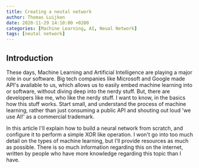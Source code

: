 ```yaml
---
title: Creating a neutal network
author: Thomas Luijken
date: 2020-11-29 14:10:00 +0200
categories: [Machine Learning, AI, Neual Network]
tags: [neutal network]
---
```


## Introduction
These days, Machine Learning and Artificial Intelligence are playing a major role in our software. Big tech companies like Microsoft and Google made API's available to us, which allows us to easily embed machine learning into or software, without diving deep into the nerdy stuff. But, there are developers like me, who like the nerdy stuff. I want to know, in the basics how this stuff works. Start small, and understand the process of machine learning, rather than just consuming a public API and shouting out loud 'we use AI!' as a commercial trademark. 

In this article I'll explain how to build a neural network from scratch, and configure it to perform a simple XOR like operation. I won't go into too much detail on the types of machine learning, but I'll provide resources as much as possible. There is so much information regarding this on the internet, written by people who have more knowledge regarding this topic than I have.